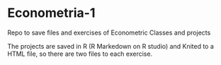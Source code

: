 # Econometria-1

Repo to save files and exercises of Econometric Classes and projects

The projects are saved in R (R Markedown on R studio) and Knited to a HTML file, so there are two files to each exercise.
